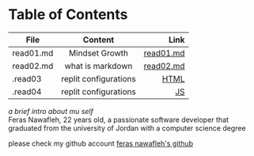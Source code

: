 # Table of Contents

| File          |   Content     | Link  |
| ------------- |:-------------:| -----:|
| read01.md      | Mindset Growth | [read01.md](https://feras98nawafleh.github.io/reading-notes/read01) |
| read02.md      | what is markdown      |   [read02.md](https://feras98nawafleh.github.io/reading-notes/read02) |
| .read03 | replit configurations | [HTML](https://feras98nawafleh.github.io/reading-notes/read03) |
| .read04 | replit configurations | [JS](https://feras98nawafleh.github.io/reading-notes/read04) |

*a brief intro about mu self*  
Feras Nawafleh, 22 years old, a passionate software developer that graduated from the university of Jordan with a computer science degree

please check my github account [feras nawafleh's github](https://github.com/feras98nawafleh/reading-notes)

